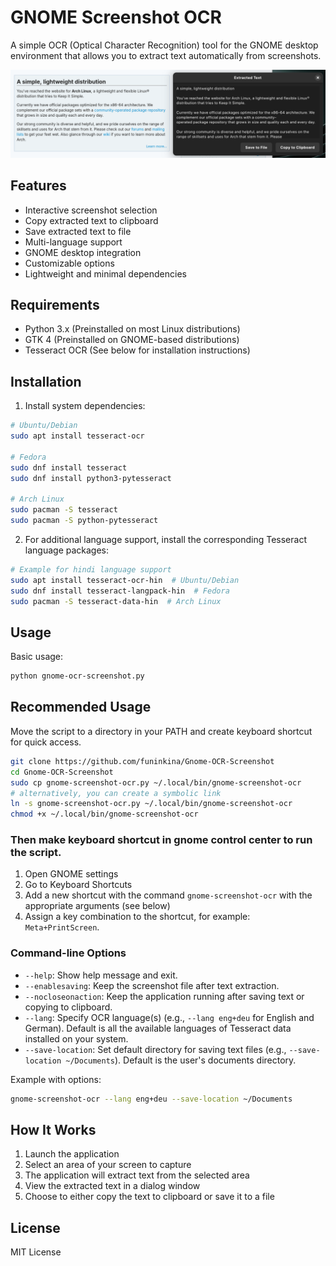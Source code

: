 # GNOME Screenshot OCR

A simple OCR (Optical Character Recognition) tool for the GNOME desktop environment that allows you to extract text automatically from screenshots.

![Screenshot](screenshot.png)

## Features

- Interactive screenshot selection
- Copy extracted text to clipboard
- Save extracted text to file
- Multi-language support
- GNOME desktop integration
- Customizable options
- Lightweight and minimal dependencies

## Requirements

- Python 3.x (Preinstalled on most Linux distributions)
- GTK 4 (Preinstalled on GNOME-based distributions)
- Tesseract OCR (See below for installation instructions)

## Installation

1. Install system dependencies:
```bash
# Ubuntu/Debian
sudo apt install tesseract-ocr

# Fedora
sudo dnf install tesseract
sudo dnf install python3-pytesseract

# Arch Linux
sudo pacman -S tesseract
sudo pacman -S python-pytesseract
```

2. For additional language support, install the corresponding Tesseract language packages:
```bash
# Example for hindi language support
sudo apt install tesseract-ocr-hin  # Ubuntu/Debian
sudo dnf install tesseract-langpack-hin  # Fedora
sudo pacman -S tesseract-data-hin  # Arch Linux
```

## Usage

Basic usage:
```bash
python gnome-ocr-screenshot.py
```

## Recommended Usage
Move the script to a directory in your PATH and create keyboard shortcut for quick access.

```bash
git clone https://github.com/funinkina/Gnome-OCR-Screenshot
cd Gnome-OCR-Screenshot
sudo cp gnome-screenshot-ocr.py ~/.local/bin/gnome-screenshot-ocr
# alternatively, you can create a symbolic link
ln -s gnome-screenshot-ocr.py ~/.local/bin/gnome-screenshot-ocr
chmod +x ~/.local/bin/gnome-screenshot-ocr
```

### Then make keyboard shortcut in gnome control center to run the script.
1. Open GNOME settings
2. Go to Keyboard Shortcuts
3. Add a new shortcut with the command `gnome-screenshot-ocr` with the appropriate arguments (see below)
4. Assign a key combination to the shortcut, for example: `Meta+PrintScreen`. 

### Command-line Options

- `--help`: Show help message and exit.
- `--enablesaving`: Keep the screenshot file after text extraction.
- `--nocloseonaction`: Keep the application running after saving text or copying to clipboard.
- `--lang`: Specify OCR language(s) (e.g., `--lang eng+deu` for English and German). Default is all the available languages of Tesseract data installed on your system.
- `--save-location`: Set default directory for saving text files (e.g., `--save-location ~/Documents`). Default is the user's documents directory.

Example with options:
```bash
gnome-screenshot-ocr --lang eng+deu --save-location ~/Documents
```

## How It Works

1. Launch the application
2. Select an area of your screen to capture
3. The application will extract text from the selected area
4. View the extracted text in a dialog window
5. Choose to either copy the text to clipboard or save it to a file

## License

MIT License